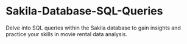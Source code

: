 # Sakila-Database-SQL-Queries
Delve into SQL queries within the Sakila database to gain insights and practice your skills in movie rental data analysis.
